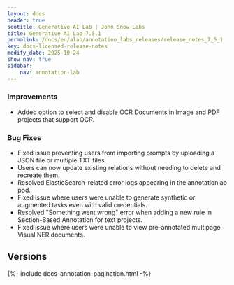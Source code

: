 ```yaml
---
layout: docs
header: true
seotitle: Generative AI Lab | John Snow Labs
title: Generative AI Lab 7.5.1
permalink: /docs/en/alab/annotation_labs_releases/release_notes_7_5_1
key: docs-licensed-release-notes
modify_date: 2025-10-24
show_nav: true
sidebar:
    nav: annotation-lab
---
```


<div class="h3-box" markdown="1">

### Improvements
- Added option to select and disable OCR Documents in Image and PDF projects that support OCR.

### Bug Fixes
- Fixed issue preventing users from importing prompts by uploading a JSON file or multiple TXT files.
- Users can now update existing relations without needing to delete and recreate them.
- Resolved ElasticSearch-related error logs appearing in the annotationlab pod.
- Fixed issue where users were unable to generate synthetic or augmented tasks even with valid credentials.
- Resolved "Something went wrong" error when adding a new rule in Section-Based Annotation for text projects.
- Fixed issue where users were unable to view pre-annotated multipage Visual NER documents.
## Versions

</div>

{%- include docs-annotation-pagination.html -%}